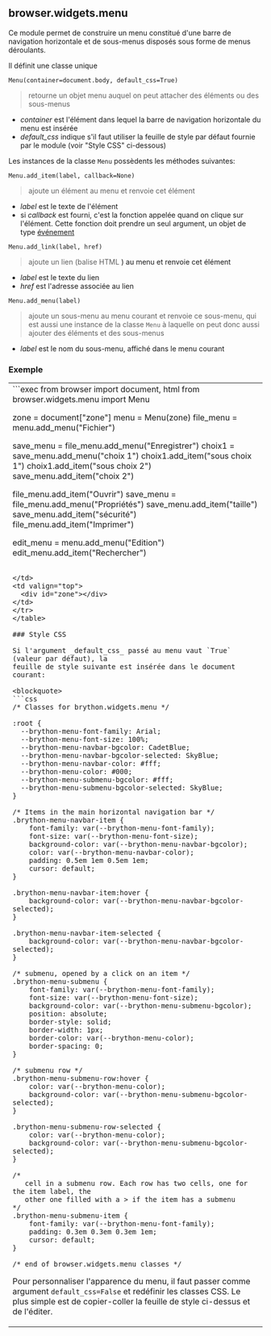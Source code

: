 browser.widgets.menu
----------------------

Ce module permet de construire un menu constitué d'une barre de navigation
horizontale et de sous-menus disposés sous forme de menus déroulants.

Il définit une classe unique

`Menu(container=document.body, default_css=True)`
> retourne un objet menu auquel on peut attacher des éléments ou des
> sous-menus

- _container_ est l'élément dans lequel la barre de navigation horizontale
  du menu est insérée
- _default_css_ indique s'il faut utiliser la feuille de style par défaut
  fournie par le module (voir "Style CSS" ci-dessous)

Les instances de la classe `Menu` possèdents les méthodes suivantes:

`Menu.add_item(label, callback=None)`

> ajoute un élément au menu et renvoie cet élément

- _label_ est le texte de l'élément
- si _callback_ est fourni, c'est la fonction appelée quand on clique sur
  l'élément. Cette fonction doit prendre un seul argument, un objet de
  type [événement](events.html)

`Menu.add_link(label, href)`

> ajoute un lien (balise HTML <A>) au menu et renvoie cet élément

- _label_ est le texte du lien
- _href_ est l'adresse associée au lien

`Menu.add_menu(label)`

> ajoute un sous-menu au menu courant et renvoie ce sous-menu, qui est aussi
> une instance de la classe `Menu` à laquelle on peut donc aussi ajouter des
> éléments et des sous-menus

- _label_ est le nom du sous-menu, affiché dans le menu courant

### Exemple

<table>
<tr>
<td>
```exec
from browser import document, html
from browser.widgets.menu import Menu

zone = document["zone"]
menu = Menu(zone)
file_menu = menu.add_menu("Fichier")

save_menu = file_menu.add_menu("Enregistrer")
choix1 = save_menu.add_menu("choix 1")
choix1.add_item("sous choix 1")
choix1.add_item("sous choix 2")
save_menu.add_item("choix 2")

file_menu.add_item("Ouvrir")
save_menu = file_menu.add_menu("Propriétés")
save_menu.add_item("taille")
save_menu.add_item("sécurité")
file_menu.add_item("Imprimer")

edit_menu = menu.add_menu("Edition")
edit_menu.add_item("Rechercher")
```

</td>
<td valign="top">
  <div id="zone"></div>
</td>
</tr>
</table>

### Style CSS

Si l'argument _default_css_ passé au menu vaut `True` (valeur par défaut), la
feuille de style suivante est insérée dans le document courant:

<blockquote>
```css
/* Classes for brython.widgets.menu */

:root {
  --brython-menu-font-family: Arial;
  --brython-menu-font-size: 100%;
  --brython-menu-navbar-bgcolor: CadetBlue;
  --brython-menu-navbar-bgcolor-selected: SkyBlue;
  --brython-menu-navbar-color: #fff;
  --brython-menu-color: #000;
  --brython-menu-submenu-bgcolor: #fff;
  --brython-menu-submenu-bgcolor-selected: SkyBlue;
}

/* Items in the main horizontal navigation bar */
.brython-menu-navbar-item {
    font-family: var(--brython-menu-font-family);
    font-size: var(--brython-menu-font-size);
    background-color: var(--brython-menu-navbar-bgcolor);
    color: var(--brython-menu-navbar-color);
    padding: 0.5em 1em 0.5em 1em;
    cursor: default;
}

.brython-menu-navbar-item:hover {
    background-color: var(--brython-menu-navbar-bgcolor-selected);
}

.brython-menu-navbar-item-selected {
    background-color: var(--brython-menu-navbar-bgcolor-selected);
}

/* submenu, opened by a click on an item */
.brython-menu-submenu {
    font-family: var(--brython-menu-font-family);
    font-size: var(--brython-menu-font-size);
    background-color: var(--brython-menu-submenu-bgcolor);
    position: absolute;
    border-style: solid;
    border-width: 1px;
    border-color: var(--brython-menu-color);
    border-spacing: 0;
}

/* submenu row */
.brython-menu-submenu-row:hover {
    color: var(--brython-menu-color);
    background-color: var(--brython-menu-submenu-bgcolor-selected);
}

.brython-menu-submenu-row-selected {
    color: var(--brython-menu-color);
    background-color: var(--brython-menu-submenu-bgcolor-selected);
}

/*
   cell in a submenu row. Each row has two cells, one for the item label, the
   other one filled with a > if the item has a submenu
*/
.brython-menu-submenu-item {
    font-family: var(--brython-menu-font-family);
    padding: 0.3em 0.3em 0.3em 1em;
    cursor: default;
}

/* end of browser.widgets.menu classes */
```
</blockquote>

Pour personnaliser l'apparence du menu, il faut passer comme argument
`default_css=False` et redéfinir les classes CSS. Le plus simple est de
copier-coller la feuille de style ci-dessus et de l'éditer.
